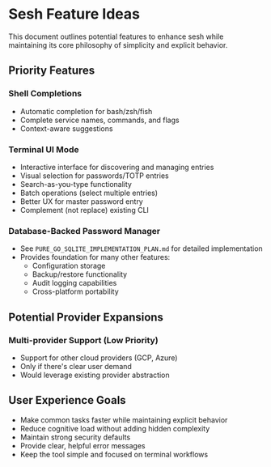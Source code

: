 # Sesh Feature Ideas

This document outlines potential features to enhance sesh while maintaining its core philosophy of simplicity and explicit behavior.

## Priority Features

### Shell Completions
- Automatic completion for bash/zsh/fish
- Complete service names, commands, and flags
- Context-aware suggestions

### Terminal UI Mode
- Interactive interface for discovering and managing entries
- Visual selection for passwords/TOTP entries
- Search-as-you-type functionality
- Batch operations (select multiple entries)
- Better UX for master password entry
- Complement (not replace) existing CLI

### Database-Backed Password Manager
- See `PURE_GO_SQLITE_IMPLEMENTATION_PLAN.md` for detailed implementation
- Provides foundation for many other features:
  - Configuration storage
  - Backup/restore functionality
  - Audit logging capabilities
  - Cross-platform portability

## Potential Provider Expansions

### Multi-provider Support (Low Priority)
- Support for other cloud providers (GCP, Azure)
- Only if there's clear user demand
- Would leverage existing provider abstraction

## User Experience Goals

- Make common tasks faster while maintaining explicit behavior
- Reduce cognitive load without adding hidden complexity
- Maintain strong security defaults
- Provide clear, helpful error messages
- Keep the tool simple and focused on terminal workflows